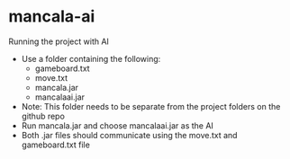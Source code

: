 # mancala-ai

Running the project with AI
- Use a folder containing the following:
	- gameboard.txt
	- move.txt
	- mancala.jar
	- mancalaai.jar
- Note: This folder needs to be separate from the project folders on the github repo
- Run mancala.jar and choose mancalaai.jar as the AI
- Both .jar files should communicate using the move.txt and gameboard.txt file
